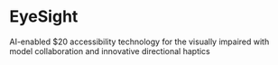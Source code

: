 # EyeSight
AI-enabled $20 accessibility technology for the visually impaired with model collaboration and innovative directional haptics
